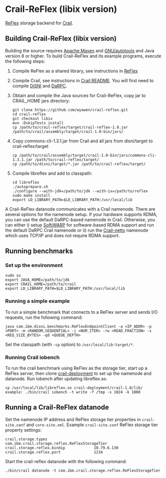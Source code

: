 # Crail-ReFlex (libix version)

[ReFlex](https://github.com/stanford-mast/reflex) storage backend for [Crail](https://github.com/zrlio/crail).


## Building Crail-ReFlex (libix version)

Building the source requires [Apache Maven](http://maven.apache.org/) and [GNU/autotools](http://www.gnu.org/software/autoconf/autoconf.html) and Java version 8 or higher.
To build Crail-ReFlex and its example programs, execute the following steps:

1. Compile ReFlex as a shared library, see instructions in [ReFlex](https://github.com/wyawen/reflex/tree/sharedlib)

1. Compile Crail, see instructions in [Crail README](https://github.com/zrlio/crail). You will first need to compile [DiSNI](https://github.com/zrlio/disni) and [DaRPC](https://github.com/zrlio/darpc).

2. Obtain and compile the Java sources for Crail-ReFlex, copy jar to CRAIL\_HOME jars directory: 

   ```
   git clone https://github.com/wyawen/crail-reflex.git
   cd crail-reflex
   git checkout libix 
   mvn -DskipTests install
   cp /path/to/crail-reflex/target/crail-reflex-1.0.jar /path/to/crail/assembly/target/crail-1.0-bin/jars/
   ```

3. Copy commons-cli-1.3.1.jar from Crail and all jars from disni/target to crail-reflex/target
   ```
   cp /path/to/crail/assembly/target/crail-1.0-bin/jars/commons-cli-1.3.1.jar /path/to/crail-reflex/target/
   cp /path/to/disni/target/*.jar /path/to/crail-reflex/target/   
   ```

4. Compile libreflex and add to classpath: 
   
   ```
   cd libreflex 
   ./autoprepare.sh
   ./configure --with-jdk=/path/to/jdk --with-ix=/path/to/reflex
   sudo make install
   export LD_LIBRARY_PATH=$LD_LIBRARY_PATH:/usr/local/lib
   ```

A Crail-ReFlex datanode communicates with a Crail namenode. There are several options for the namenode setup. If your hardware supports RDMA, you can use the default DaRPC-based namenode in Crail. Otherwise, you can either i) setup [SoftiWARP](https://github.com/zrlio/softiwarp) for software-based RDMA support and run the default DaRPC Crail namenode or ii) run the [Crail-netty](https://github.com/zrlio/crail-netty) namenode which uses TCP/IP and does not require RDMA support.


## Running benchmarks
### Set up the environment 
   ```
   sudo su
   export JAVA_HOME=/path/to/jdk
   export CRAIL_HOME=/path/to/crail
   export LD_LIBRARY_PATH=$LD_LIBRARY_PATH:/usr/local/lib
   ```

### Running a simple example

To run a simple benchmark that connects to a ReFlex server and sends I/O requests, run the following command:

   ```
   java com.ibm.disni.benchmarks.ReFlexEndpointClient -a <IP_ADDR> -p <PORT> -m <RANDOM,SEQUENTIAL> -i <NUM_ITER> -rw <READ_FRACTION> -s <REQ_SIZE_BYTES> -qd <QUEUE_DEPTH>
   ```

Set the classpath (with `-cp` option) to `/usr/local/lib:target/*`. 

### Running Crail iobench 

To run the crail benchmark using ReFlex as the storage tier, start up a ReFlex server, then clone [crail-deployment](https://github.com/patrickstuedi/crail-deployment) to set up the namenode and datanode.  Run iobench after updating libreflex.so.  
  
   ```
   cp /usr/local/lib/libreflex.so crail-deployment/crail-1.0/lib/
   example: ./bin/crail iobench -t write -f /tmp -s 1024 -k 1000 
   ```

## Running a Crail-ReFlex datanode

Set the namenode IP address and ReFlex storage tier properties in `crail-site.conf` and `core-site.xml`. 
Example `crail-site.conf` ReFlex storage tier property settings:

   ```
   crail.storage.types                     com.ibm.crail.storage.reflex.ReFlexStorageTier
   crail.storage.reflex.bindip             10.79.6.130
   crail.storage.reflex.port               1234
   ```

Start the crail-reflex datanode with the following command:

   ```
   ./bin/crail datanode -t com.ibm.crail.storage.reflex.ReFlexStorageTier 
   ```
